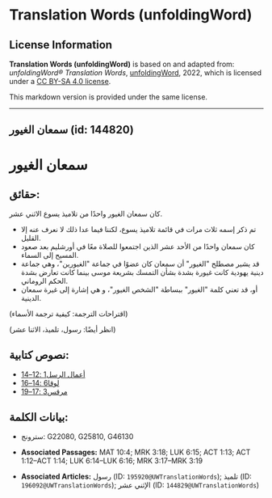 # Translation Words (unfoldingWord)

## License Information

**Translation Words (unfoldingWord)** is based on and adapted from: _unfoldingWord® Translation Words_, [unfoldingWord](https://unfoldingword.org/utw), 2022, which is licensed under a [CC BY-SA 4.0 license](https://creativecommons.org/licenses/by-sa/4.0/legalcode.en).

This markdown version is provided under the same license.



--------------------------------

## سمعان الغيور (id: 144820)

سمعان الغيور
============

حقائق:
------

كان سمعان الغيور واحدًا من تلاميذ يسوع الاثني عشر.

* تم ذكر إسمه ثلاث مرات في قائمة تلاميذ يسوع، لكننا فيما عدا ذلك لا نعرف عنه إلا القليل.
* كان سمعان واحدًا من الأحد عشر الذين اجتمعوا للصلاة معًا في أورشليم بعد صعود المسيح إلى السماء.
* قد يشير مصطلح "الغيور" أن سمعان كان عضوًا في جماعة "الغيورين"، وهي جماعة دينية يهودية كانت غيورة بشدة بشأن التمسك بشريعة موسى بينما كانت تعارض بشدة الحكم الروماني.
* أو، قد تعني كلمة "الغيور" ببساطة "الشخص الغيور"، و هي إشارة إلى غيرة سمعان الدينية.

(اقتراحات الترجمة: كيفية ترجمة الأسماء)

(انظر أيضًا: رسول، تلميذ، الاثنا عشر)

نصوص كتابية:
------------

* [أعمال الرسل1 :12–14](https://ref.ly/Acts1:12-Acts1:14)
* [لوقا6 :14–16](https://ref.ly/Luke6:14-Luke6:16)
* [مرقس3 :17–19](https://ref.ly/Mark3:17-Mark3:19)

بيانات الكلمة:
--------------

* سترونج: G22080, G25810, G46130

* **Associated Passages:** MAT 10:4; MRK 3:18; LUK 6:15; ACT 1:13; ACT 1:12–ACT 1:14; LUK 6:14–LUK 6:16; MRK 3:17–MRK 3:19
* **Associated Articles:** رسول (ID: `195920@UWTranslationWords`); تلميذ (ID: `196092@UWTranslationWords`); الإثني عشر (ID: `144829@UWTranslationWords`)


